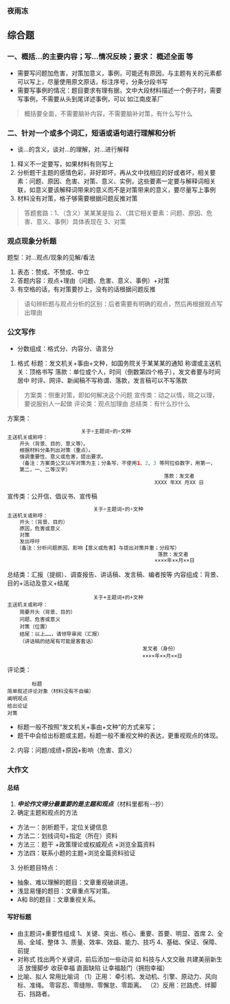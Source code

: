 ﻿### 夜雨冻

## 综合题
### 一、概括...的主要内容；写...情况反映；要求： 概述全面 等

- 需要写问题加危害，对策加意义，事例，可能还有原因，与主题有关的元素都可以写上，尽量使用原文原话，标注序号，分条分段书写
- 需要写事例的情况：题目要求有理有据，文中大段材料描述一个例子时，需要写事例，不需要从头到尾详述事例，可以 如江南皮革厂
> 概括要全面，不需要脑补内容，不需要脑补对策，有什么写什么

### 二、针对一个或多个词汇，短语或语句进行理解和分析
- 谈...的含义，谈对...的理解，对...进行解释
1. 释义不一定要写，如果材料有则写上
2. 分析题干主题的感情色彩，非好即坏，再从文中找相应的好或者坏，相关要素：问题、原因、危害、对策、意义、实例，这些要素一定要与解释词相关联，如意义要该解释词带来的意义而不是对策带来的意义，要尽量写上事例
3. 材料没有对策，格子够需要根据问题反推对策
> 答题套路：1、（含义）某某某是指 2、（其它相关要素：问题、原因、危害、意义、事例）具体表现在 3、对策

### 观点现象分析题
题型：对...观点/现象的见解/看法
1. 表态：赞成、不赞成、中立
2. 答题内容：观点+理由（问题、危害、意义、事例）+对策
3. 有空格的话，有对策要抄上，没有的话根据问题反推

> 语句辨析题与观点分析的区别：后者需要有明确的观点，然后再根据观点写出理由

### 公文写作
- 分数组成：格式分、内容分、语言分

1. 格式
标题：发文机关+事由+文种，如国务院关于某某某的通知
称谓或主送机关：顶格书写
落款：单位或个人，时间（倒数第四个格子），发文者要与时间居中
时评、网评、新闻稿不写称谓、落款，发言稿可以不写落款
> 方案类：侧重对策，即如何解决这个问题
> 宣传类：动之以情，晓之以理，要说服别人一起做
> 评论类：观点加理由
> 总结类：有什么抄什么

方案类：
```java 
                        关于+主题词+的+文种
主送机关或称呼：
    开头（背景、目的、意义等）。
    根据材料分条列出对策（重点）。
    强调重要性、意义或危害，提出要求。
    （备注：方案类公文以写对策为主；分条写，不使用1、2、3 等阿拉伯数字，用第一，
    第二，一、二等汉字）
                                                   落款：发文者
                                                XXXX 年XX 月XX 日
```

宣传类：公开信、倡议书、宣传稿
```java
                            关于+主题词+的+文种
主送机关或称呼：
    开头：（背景、目的）
    原因，危害或意义
    对策
    发出呼吁
   （备注：分析问题原因、影响【意义或危害】与提出对策并重；分段写）
                                                 落款：发文者
                                                ××××年××月××日
```

总结类：汇报（提纲）、调查报告、讲话稿、发言稿、编者按等
内容组成：背景、目的+活动及意义+结尾
```ssh
                            关于+主题词+的+文种
主送机关或称呼：
    简要开头（背景、目的）
    问题、危害或意义
    对策（位置）
    结尾：以上……，请领导审阅（汇报）
    （讲话稿的结尾有可能是客套话）
                                            发文者（身份）
                                            ××××年××月××日
```

评论类：
```ssh
        标题
简单叙述评论对象（材料没有不自编）
阐明观点
给出论证
对策
```
- 标题一般不按照“发文机关+事由+文种”的方式来写；
- 题干中会给出标题或主题。标题一般不重视文种的表达，更重视观点的体现。

2. 内容：问题/成绩+原因+影响（危害、意义）


### 大作文

#### 总结
1. ***申论作文得分最重要的是主题和观点***（材料里都有--抄）
2. 确定主题和观点的方法
- 方法一：剖析题干，定位关键信息 
- 方法二：划线词句+指定（所在）资料
- 方法三：题干 +政策理论或权威观点 +浏览全篇资料
- 方法四：联系小题的主题+浏览全篇资料验证
3. 分析题目特点：
- 抽象、难以理解的题目：文章重视破讲道。
- 浅显易懂的题目：文章重点写对策。 
- A和 B的题目：文章重视关系。

#### 写好标题
- 由主题词+重要性组成
1、关键、突出、核心、重要、首要、明显、首席
2、全局、全域、整体
3、质量、效率、效益、能力、技巧
4、基础、保证、保障、前提
- 对称式
找出两个关键词，前后添加一些动词
如
科技与人文交融 共建美丽新生活
放慢脚步 收获幸福
直面缺陷 让幸福敲门（拥抱幸福）
- 比喻、拟人
常用比喻词
（1）正用：
 牵引机、发动机、引擎、原动力、风向标、准绳。
 零容忍、零缝隙、零懈怠、零距离。
（2）反用：拦路虎、绊脚石、挡路者。
